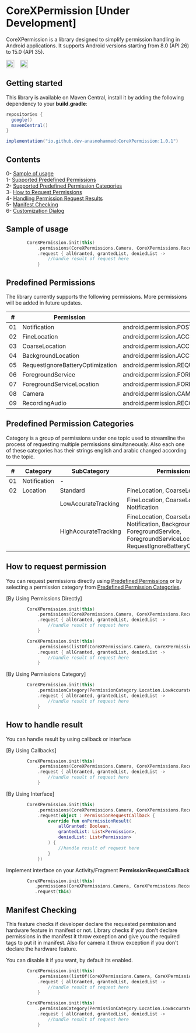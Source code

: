 # CoreXPermission [Under Development]

CoreXPermission is a library designed to simplify permission handling in Android applications. It supports Android versions starting from 8.0 (API 26) to 15.0 (API 35).

<img src="https://img.shields.io/badge/API-26%2B-brightgreen.svg?style=flat" height="22" valign="middle"> &nbsp;&nbsp;
<img src="https://img.shields.io/badge/License-MIT-yellow.svg" height="22" valign="middle">&nbsp;&nbsp;

## Getting started

This library is available on Maven Central, install it by adding the following dependency to
your <b>build.gradle</b>:

```gradle
repositories {
  google()
  mavenCentral()
}

implementation("io.github.dev-anasmohammed:CoreXPermission:1.0.1")
```

## Contents

0- [Sample of usage](#sample-of-usage)<br/>
1- [Supported Predefined Permissions](#predefined-permissions)<br/>
2- [Supported Predefined Permission Categories](#predefined-permission-categories)<br/>
3- [How to Request Permissions](#how-to-request-permission)<br/>
4- [Handling Permission Request Results](#how-to-handle-result)<br/>
5- [Manifest Checking](#how-to-handle-result)<br/>
6- [Customization Dialog](#how-to-handle-result)<br/>

## Sample of usage

```kotlin
        CoreXPermission.init(this)
            .permissions(CoreXPermissions.Camera, CoreXPermissions.RecordingAudio)
            .request { allGranted, grantedList, deniedList ->
                //handle result of request here 
            }
```

## Predefined Permissions

The library currently supports the following permissions. More permissions will be added in future updates.

| #  | Permission                       | Value                                                   |
|----|----------------------------------|---------------------------------------------------------|
| 01 | Notification                     | android.permission.POST_NOTIFICATIONS                   |
| 02 | FineLocation                     | android.permission.ACCESS_FINE_LOCATION                 |
| 03 | CoarseLocation                   | android.permission.ACCESS_COARSE_LOCATION               |
| 04 | BackgroundLocation               | android.permission.ACCESS_BACKGROUND_LOCATION           |
| 05 | RequestIgnoreBatteryOptimization | android.permission.REQUEST_IGNORE_BATTERY_OPTIMIZATIONS |
| 06 | ForegroundService                | android.permission.FOREGROUND_SERVICE                   |
| 07 | ForegroundServiceLocation        | android.permission.FOREGROUND_SERVICE_LOCATION          |
| 08 | Camera                           | android.permission.CAMERA                               |
| 09 | RecordingAudio                   | android.permission.RECORD_AUDIO                         |

## Predefined Permission Categories

Category is a group of permissions under one topic used to streamline the process of requesting multiple permissions simultaneously.
Also each one of these categories has their strings english and arabic changed according to the topic.

| #  | Category     | SubCategory          | Permissions                                                                                                                                    |
|----|--------------|----------------------|------------------------------------------------------------------------------------------------------------------------------------------------|
| 01 | Notification | -                    |                                                                                                                                                |
| 02 | Location     | Standard             | FineLocation, CoarseLocation                                                                                                                   |
|    |              | LowAccurateTracking  | FineLocation, CoarseLocation, Notification                                                                                                     |
|    |              | HighAccurateTracking | FineLocation, CoarseLocation, Notification, BackgroundLocation, ForegroundService, ForegroundServiceLocation, RequestIgnoreBatteryOptimization |


## How to request permission

You can request permissions directly using [Predefined Permissions](#predefined-permissions) or by selecting a permission category from  [Predefined Permission Categories](#predefined-permission-categories).

[By Using Permissions Directly]

```kotlin
        CoreXPermission.init(this)
            .permissions(CoreXPermissions.Camera, CoreXPermissions.RecordingAudio)
            .request { allGranted, grantedList, deniedList ->
                //handle result of request here 
            }
```

```kotlin
        CoreXPermission.init(this)
            .permissions(listOf(CoreXPermissions.Camera, CoreXPermissions.RecordingAudio))
            .request { allGranted, grantedList, deniedList ->
                //handle result of request here 
            }
```

[By Using Permissions Category]
```kotlin
        CoreXPermission.init(this)
            .permissionCategory(PermissionCategory.Location.LowAccurateTracking)
            .request { allGranted, grantedList, deniedList ->
                //handle result of request here 
            }
```

## How to handle result

You can handle result by using callback or interface 

[By Using Callbacks]

```kotlin
        CoreXPermission.init(this)
            .permissions(CoreXPermissions.Camera, CoreXPermissions.RecordingAudio)
            .request { allGranted, grantedList, deniedList ->
                //handle result of request here 
            }
```

[By Using Interface]

```kotlin
        CoreXPermission.init(this)
            .permissions(CoreXPermissions.Camera, CoreXPermissions.RecordingAudio)
            .request(object : PermissionRequestCallback {
                override fun onPermissionResult(
                    allGranted: Boolean,
                    grantedList: List<Permission>,
                    deniedList: List<Permission>
                ) {
                    //handle result of request here 
                }
            })
```

Implement interface on your Activity/Fragment <b>PermissionRequestCallback</b>

```kotlin
        CoreXPermission.init(this)
           .permissions(CoreXPermissions.Camera, CoreXPermissions.RecordingAudio)
           .request(this)
```

## Manifest Checking 

This feature checks if developer declare the requested permission and hardware feature in manifest or not. 
Library checks if you don't declare permissions in the manifest it throw exception and give you the required tags to put it in manifest.
Also for camera it throw exception if you don't declare the hardware feature.

You can disable it if you want, by default its enabled.

```kotlin
        CoreXPermission.init(this)
            .permissions(listOf(CoreXPermissions.Camera, CoreXPermissions.RecordingAudio) , false)
            .request { allGranted, grantedList, deniedList ->
                //handle result of request here 
            }
```

```kotlin
        CoreXPermission.init(this)
            .permissionCategory(PermissionCategory.Location.LowAccurateTracking , false)
            .request { allGranted, grantedList, deniedList ->
                //handle result of request here 
            }
```
